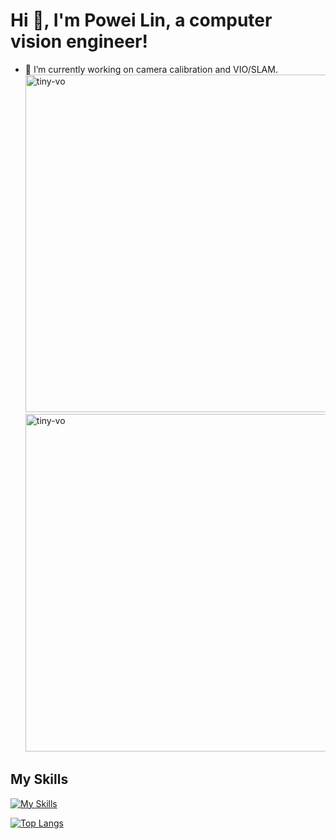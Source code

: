 # Hi 👋, I'm Powei Lin, a computer vision engineer!

- 🔭 I’m currently working on camera calibration and VIO/SLAM.
<a href="https://youtu.be/g9qksbONITI" target="_blank"><img src=https://img.youtube.com/vi/g9qksbONITI/maxres1.jpg 
alt="tiny-vo" width="540" /></a>
<a href="https://youtu.be/NBjQhl4TGsU" target="_blank"><img src=https://img.youtube.com/vi/NBjQhl4TGsU/maxres1.jpg 
alt="tiny-vo" width="540" /></a>


<!---
- 🌱 I’m currently learning ...
- 👯 I’m looking to collaborate on ...
- 🤔 I’m looking for help with ...
- 💬 Ask me about ...
- 📫 How to reach me: ...
- 😄 Pronouns: ...
- ⚡ Fun fact: ... --->
## My Skills
[![My Skills](https://skillicons.dev/icons?i=cpp,python,rust,opencv)](https://skillicons.dev)

[![Top Langs](https://github-readme-stats.vercel.app/api/top-langs/?username=powei-lin&hide=css,scss,pug)](https://github.com/anuraghazra/github-readme-stats)
